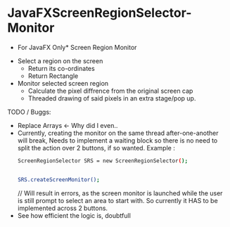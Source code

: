 # JavaFXScreenRegionSelector-Monitor


* For JavaFX Only* 
Screen Region Monitor
- Select a region on the screen
    - Return its co-ordinates
    - Return Rectangle
- Monitor selected screen region
    - Calculate the pixel diffrence from the original screen cap
    - Threaded drawing of said pixels in an extra stage/pop up.


TODO / Buggs: 

- Replace Arrays <- Why did I even..
- Currently, creating the monitor on the same thread after-one-another will break,
  Needs to implement a waiting block so there is no need to split the action over 2 buttons, if so wanted.
  Example :
    ```sh
  ScreenRegionSelector SRS = new ScreenRegionSelector();
  
  
  SRS.createScreenMonitor();
  ```
  // Will result in errors, as the screen monitor is launched while the user is still prompt to select an area to start with.
  So currently it HAS to be implemented across 2 buttons.
- See how efficient the logic is, doubtfull
